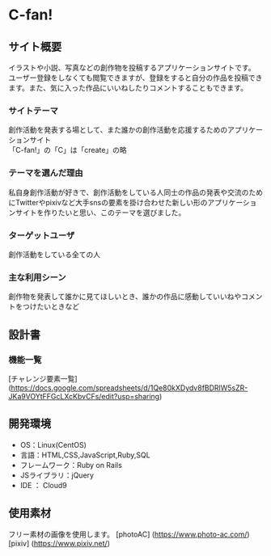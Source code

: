 # C-fan!

## サイト概要
イラストや小説、写真などの創作物を投稿するアプリケーションサイトです。<br>
ユーザー登録をしなくても閲覧できますが、登録をすると自分の作品を投稿できます。また、気に入った作品にいいねしたりコメントすることもできます。

### サイトテーマ
創作活動を発表する場として、また誰かの創作活動を応援するためのアプリケーションサイト<br>
「C-fan!」の「C」は「create」の略

### テーマを選んだ理由
私自身創作活動が好きで、創作活動をしている人同士の作品の発表や交流のためにTwitterやpixivなど大手snsの要素を掛け合わせた新しい形のアプリケーションサイトを作りたいと思い、このテーマを選びました。

### ターゲットユーザ
創作活動をしている全ての人

### 主な利用シーン
創作物を発表して誰かに見てほしいとき、誰かの作品に感動していいねやコメントをつけたいときなど

## 設計書

### 機能一覧
[チャレンジ要素一覧] (https://docs.google.com/spreadsheets/d/1Qe80kXDydv8fBDRlW5sZR-JKa9VOYtFFGcLXcKbvCFs/edit?usp=sharing)

## 開発環境
- OS：Linux(CentOS)
- 言語：HTML,CSS,JavaScript,Ruby,SQL
- フレームワーク：Ruby on Rails
- JSライブラリ：jQuery
- IDE ： Cloud9

## 使用素材
フリー素材の画像を使用します。
[photoAC] (https://www.photo-ac.com/)
[pixiv] (https://www.pixiv.net/)